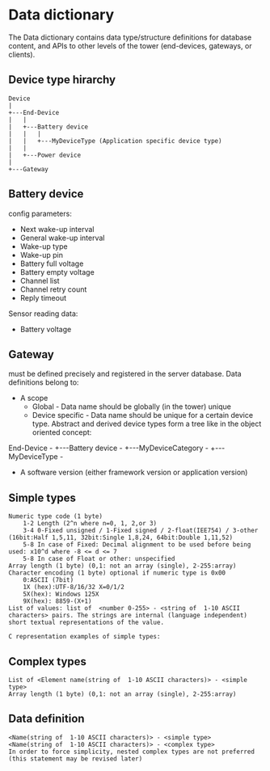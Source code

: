 # Data dictionary

The Data dictionary contains data type/structure definitions for database content, and APIs to other levels of the tower (end-devices, gateways, or clients).

Device type hirarchy
--------------------

	Device
	|
	+---End-Device 
	|   |
	|   +---Battery device 
	|   |   |
	|   |   +---MyDeviceType (Application specific device type)
	|   |
 	|   +---Power device 
	|
	+---Gateway 

Battery device 
--------------

config parameters:
- Next wake-up interval
- General wake-up interval
- Wake-up type
- Wake-up pin
- Battery full voltage
- Battery empty voltage
- Channel list
- Channel retry count
- Reply timeout

Sensor reading data:
- Battery voltage


Gateway 
-------
 




must be defined precisely and registered in the server database. Data definitions belong to:
- A scope
	- Global - Data name should be globally (in the tower) unique
	- Device specific - Data name should be unique for a certain device type. Abstract and derived device types form a tree like in the object oriented concept:

End-Device - <list of end-device level data definitions> 
+---Battery device - <list of battery-device specific data definitions>
	+---MyDeviceCategory - <list of category specific data definitions>
		+---MyDeviceType - <list of application specific data definitions>

- A software version (either framework version or application version)

Simple types
------------
	Numeric type code (1 byte)
		1-2 Length (2^n where n=0, 1, 2,or 3) 
		3-4 0-Fixed unsigned / 1-Fixed signed / 2-float(IEE754) / 3-other (16bit:Half 1,5,11, 32bit:Single 1,8,24, 64bit:Double 1,11,52)
		5-8 In case of Fixed: Decimal alignment to be used before being used: x10^d where -8 <= d <= 7
		5-8 In case of Float or other: unspecified
    Array length (1 byte) (0,1: not an array (single), 2-255:array)
	Character encoding (1 byte) optional if numeric type is 0x00
		0:ASCII (7bit)
		1X (hex):UTF-8/16/32 X=0/1/2
		5X(hex): Windows 125X
		9X(hex): 8859-(X+1)	
	List of values: list of  <number 0-255> - <string of  1-10 ASCII characters> pairs. The strings are internal (language independent) short textual representations of the value.
	
	C representation examples of simple types:
	
Complex types
-------------
	List of <Element name(string of  1-10 ASCII characters)> - <simple type> 
	Array length (1 byte) (0,1: not an array (single), 2-255:array)
	
Data definition
---------------
	<Name(string of  1-10 ASCII characters)> - <simple type>
	<Name(string of  1-10 ASCII characters)> - <complex type>
	In order to force simplicity, nested complex types are not preferred (this statement may be revised later)
	

